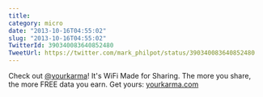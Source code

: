 ```yaml
---
title: 
category: micro
date: "2013-10-16T04:55:02"
slug: "2013-10-16T04:55:02"
TwitterId: 390340083640852480
TweetUrl: https://twitter.com/mark_philpot/status/390340083640852480
---
```


Check out [@yourkarma](https://twitter.com/yourkarma)! It's WiFi Made for
Sharing. The more you share, the more FREE data you earn. Get yours:
[yourkarma.com](https://yourkarma.com)
